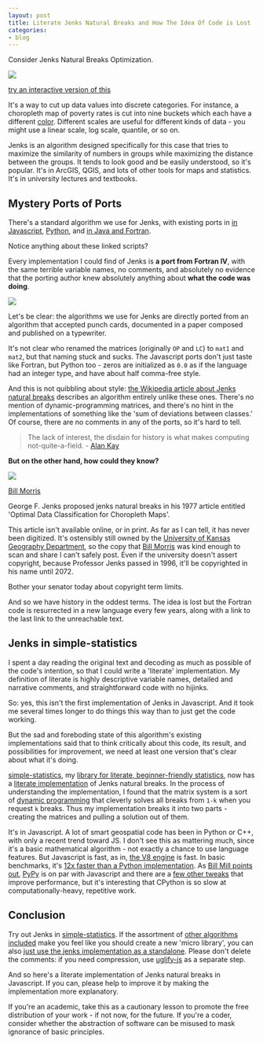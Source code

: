 ```yaml
---
layout: post
title: Literate Jenks Natural Breaks and How The Idea Of Code is Lost
categories:
- blog
---
```


Consider Jenks Natural Breaks Optimization.

[![](http://farm9.staticflickr.com/8390/8483803012_1d8f5033c9_h.jpg)](http://bl.ocks.org/tmcw/4969184)

<span class='image-credit'><a href='http://bl.ocks.org/tmcw/4969184'>try an interactive version of this</a></span>

It's a way to cut up data values into discrete categories. For instance,
a choropleth map of poverty rates is cut into nine buckets which each
have a different [color](http://colorbrewer2.org/). Different scales are
useful for different kinds of data - you might use a linear scale, log scale,
quantile, or so on.

Jenks is an algorithm designed specifically for this
case that tries to maximize the similarity of numbers in groups while
maximizing the distance between the groups. It tends to look good and
be easily understood, so it's popular. It's in ArcGIS, QGIS, and lots of
other tools for maps and statistics. It's in university lectures and textbooks.

## Mystery Ports of Ports

There's a standard algorithm we use for Jenks, with existing ports in
[in Javascript](https://github.com/simogeo/geostats),
[Python](https://gist.github.com/drewda/1299198),
and [in Java and Fortran](https://stat.ethz.ch/pipermail/r-sig-geo/2006-March/000811.html).

Notice anything about these linked scripts?

Every implementation I could find of Jenks is **a port from Fortran IV**,
with the same terrible variable names, no comments, and absolutely no evidence that
the porting author knew absolutely anything about **what the code was doing**.

<img src='http://farm9.staticflickr.com/8520/8484141228_5d14487c78_b.jpg' class='white-on-white' />

Let's be clear: the algorithms we use for Jenks are directly ported from an algorithm
that accepted punch cards, documented in a paper composed and published
on a typewriter.

It's not clear who renamed the matrices (originally `OP` and `LC`) to `mat1` and `mat2`,
but that naming stuck and sucks.
The Javascript ports don't just taste like Fortran, but Python too - zeros
are initialized as `0.0` as if the language had an integer type, and have
about half comma-free style.

And this is not quibbling about style:
[the Wikipedia article about Jenks natural breaks](http://en.wikipedia.org/wiki/Jenks_natural_breaks_optimization)
describes an algorithm entirely unlike these ones. There's no mention
of dynamic-programming matrices, and there's no hint in the implementations
of something like the 'sum of deviations between classes.' Of course, there
are no comments in any of the ports, so it's hard to tell.

> The lack of interest, the disdain for history is what makes computing not-quite-a-field. - [Alan Kay](http://www.drdobbs.com/architecture-and-design/interview-with-alan-kay/240003442)

**But on the other hand, how could they know?**

![](http://farm9.staticflickr.com/8381/8482577349_809d767117_o.png)

<span class='image-credit'><a href='http://via.me/-9hyi8hu'>Bill Morris</a></span>

George F. Jenks proposed jenks natural breaks in his 1977 article entitled
'Optimal Data Classification for Choropleth Maps'.

This article isn't available online, or in print. As far as I can tell,
it has never been digitized. It's ostensibly still owned by the [University of Kansas Geography Department](http://www.geog.ku.edu/),
so the copy that [Bill Morris](http://www.geosprocket.com/) was kind enough
to scan and share I can't safely post. Even if the university doesn't assert
copyright, because Professor Jenks passed in 1996, it'll be copyrighted in his name until 2072.

Bother your senator today about copyright term limits.

And so we have history in the oddest terms. The idea is lost but the Fortran
code is resurrected in a new language every few years, along with a link
to the last link to the unreachable text.

## Jenks in simple-statistics

I spent a day reading the original text and decoding as much as possible
of the code's intention, so that I could write a 'literate' implementation.
My definition of literate is highly descriptive variable names, detailed and narrative
comments, and straightforward code with no hijinks.

So: yes, this isn't the first implementation of Jenks in Javascript. And it
took me several times longer to do things this way than to just get the code
working.

But the sad and foreboding state of this algorithm's existing implementations
said that to think critically about this code, its result, and possibilities
for improvement, we need at least one version that's clear about what
it's doing.

[simple-statistics](https://github.com/tmcw/simple-statistics), my [library for literate, beginner-friendly statistics](http://macwright.org/2012/06/26/simple-statistics.html),
now has a [literate implementation](http://macwright.org/simple-statistics/docs/simple_statistics.html#section-116) of
Jenks natural breaks. In the process of understanding the implementation,
I found that the matrix system is a sort of [dynamic programming](http://en.wikipedia.org/wiki/Dynamic_programming)
that cleverly solves all breaks from `1-k` when you request `k` breaks.
Thus my implementation breaks it into two parts - creating the matrices
and pulling a solution out of them.

It's in Javascript. A lot of smart geospatial code has been in Python
or C++, with only a recent trend toward JS. I don't see this as mattering
much, since it's a basic mathematical algorithm - not exactly a chance
to use language features. But Javascript is fast, as in, [the V8 engine](https://code.google.com/p/v8/) is fast.
In basic benchmarks, it's [12x faster than a Python implementation](https://gist.github.com/llimllib/4974446).
As [Bill Mill points out](https://twitter.com/llimllib/status/303337147321155584), [PyPy](http://pypy.org/)
is on par with Javascript and there are a [few other tweaks](https://twitter.com/llimllib/status/303316590190006273)
that improve performance, but it's interesting that CPython is so slow
at computationally-heavy, repetitive work.

## Conclusion

Try out Jenks in [simple-statistics](https://github.com/tmcw/simple-statistics).
If the assortment of [other algorithms included](https://github.com/tmcw/simple-statistics/blob/master/API.md)
make you feel like you should create a new 'micro library', you can
also [just use the jenks implementation as a standalone](https://gist.github.com/tmcw/4977508).
Please don't delete the comments: if you need compression, use [uglify-js](https://github.com/mishoo/UglifyJS)
as a separate step.

And so here's a literate implementation of Jenks natural breaks in Javascript.
If you can, please help to improve it by making the implementation more
explanatory.

If you're an academic, take this as a cautionary lesson to
promote the free distribution of your work - if not now, for the future.
If you're a coder, consider whether the abstraction of software can
be misused to mask ignorance of basic principles.
